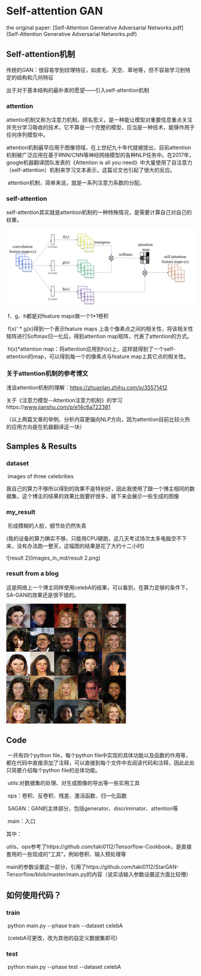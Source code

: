 # Self-attention GAN

the original paper:  [Self-Attention Generative Adversarial Networks.pdf](Self-Attention Generative Adversarial Networks.pdf) 



## Self-attention机制

传统的GAN：很容易学到纹理特征，如皮毛、天空、草地等，但不容易学习到特定的结构和几何特征

出于对于基本结构的最朴素的愿望——引入self-attention机制

### attention

​	attentio机制又称为注意力机制，顾名思义，是一种能让模型对重要信息重点关注并充分学习吸收的技术，它不算是一个完整的模型，应当是一种技术，能够作用于任何序列模型中。	

​	attention机制最早应用于图像领域，在上世纪九十年代就被提出，目前attention机制被广泛应用在基于RNN/CNN等神经网络模型的各种NLP任务中。在2017年，google机器翻译团队发表的《Attention is all you need》中大量使用了自注意力（self-attention）机制来学习文本表示，这篇论文也引起了很大的反应。

​	attention机制，简单来说，就是一系列注意力系数的分配。

### self-attention

​	self-attention其实就是attention机制的一种特殊情况，是需要计算自己对自己的权重。

![framework](images_in_md/framework.PNG)

​	f、g、h都是对feature maps做一个1*1卷积

​	f(x)' * g(x)得到一个表示feature maps 上各个像素点之间的相关性，将该相关性矩阵进行Softmax归一化后，得到attention map矩阵，代表了attention的方式。

​	h(x)*attention map：将attention应用到h(x)上，这样就得到了一个self-attention的map，可以得到每一个的像素点与feature map上其它点的相关性。

### 关于attention机制的参考博文

浅谈attention机制的理解：https://zhuanlan.zhihu.com/p/35571412

关于《注意力模型--Attention注意力机制》的学习https://www.jianshu.com/p/e14c6a722381

（以上两篇文章的举例、分析内容更偏向NLP方向，因为attention目前比较火热的应用方向是在机器翻译这一块）





## Samples & Results

### dataset

​	images of three celebrities

​	我自己的算力不够所以得到的效果不是特别好，因此我使用了跟一个博主相同的数据集，这个博主的结果的效果比我要好很多，接下来会展示一些生成的图像

### my_result

​	形成模糊的人脸，细节处仍然失真

​	(我的设备的算力确实不够，只能用CPU硬跑，这几天考试场次太多电脑空不下来，没有办法跑一整天，这幅图的结果是花了大约十二小时)

![result 2](images_in_md/result 2.png)

### result from a blog

​	这是网络上一个博主同样使用celebA的结果，可以看到，在算力足够的条件下，SA-GAN的效果还是很不错的。

![celebA](images_in_md/celebA.png)







## Code

​	一共有四个python file，每个python file中实现的具体功能以及函数的作用等，都在代码中直接添加了注释，可以直接到每个文件中去阅读代码和注释，因此此处只简要介绍每个python file的总体功能。

​	utils:对数据集的处理、对生成图像的导出等一些实用工具

​	ops：卷积、反卷积、残差、激活函数、归一化函数

​	SAGAN：GAN的主体部分，包括generator、discriminator、attention等

​	main：入口

其中：

​	utils、ops参考了https://github.com/taki0112/Tensorflow-Cookbook，是直接套用的一些现成的“工具”，例如卷积、输入预处理等

​	main的参数设置这一部分，引用了https://github.com/taki0112/StarGAN-Tensorflow/blob/master/main.py的内容（说实话输入参数设置这方面比较懵）



## 如何使用代码？	

### train

​	python main.py --phase train --dataset celebA 

​		(celebA可更改，改为其他的自定义数据集即可)

### test

​	python main.py --phase test --dataset celebA 
